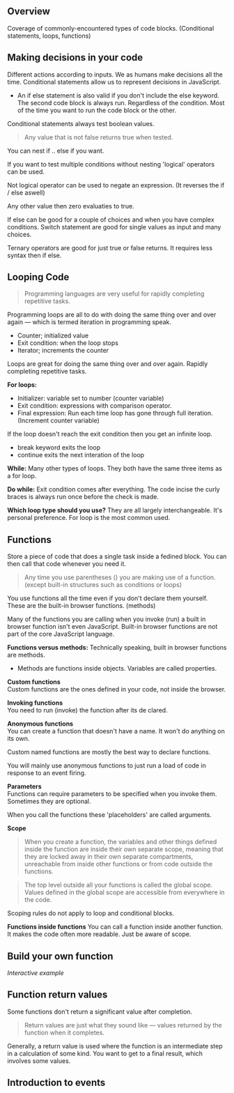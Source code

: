 ## Overview

Coverage of commonly-encountered types of code blocks. (Conditional statements, loops, functions)

## Making decisions in your code
Different actions according to inputs. We as humans make decisions all the time. Conditional statements allow us to represent decisions in JavaScript.

* An if else statement is also valid if you don't include the else keyword. The second code block is always run. Regardless of the condition. Most of the time you want to run the code block or the other.

Conditional statements always test boolean values.

> Any value that is not false returns true when tested.

You can nest if .. else if you want. 

If you want to test multiple conditions without nesting 'logical' operators can be used.

Not logical operator can be used to negate an expression. (It reverses the if / else aswell)

Any other value then zero evaluaties to true.

If else can be good for a couple of choices and when you have complex conditions. Switch statement are good for single values as input and many choices.

Ternary operators are good for just true or false returns. It requires less syntax then if else.

## Looping Code

> Programming languages are very useful for rapidly completing repetitive tasks.

Programming loops are all to do with doing the same thing over and over again — which is termed iteration in programming speak.

* Counter; initialized value
* Exit condition: when the loop stops
* Iterator; increments the counter

Loops are great for doing the same thing over and over again. Rapidly completing repetitive tasks.

**For loops:**
* Initializer: variable set to number (counter variable)
* Exit condition: expressions with comparison operator.
* Final expression: Run each time loop has gone through full iteration. (Increment counter variable)

If the loop doesn't reach the exit condition then you get an infinite loop.

* break keyword exits the loop
* continue exits the next interation of the loop

**While:**
Many other types of loops. They both have the same three items as a for loop.

**Do while:**
Exit condition comes after everything. The code incise the curly braces is always run once before the check is made.

**Which loop type should you use?**
They are all largely interchangeable. It's personal preference. For loop is the most common used.

## Functions

Store a piece of code that does a single task inside a fedined block. You can then call that code whenever you need it.

> Any time you use parentheses () you are making use of a function. (except built-in structures such as conditions or loops)

You use functions all the time even if you don't declare them yourself. These are the built-in browser functions. (methods)

Many of the functions you are calling when you invoke (run) a built in browser function isn't even JavaScript. Built-in browser functions are not part of the core JavaScript language.

**Functions versus methods:**
Technically speaking, built in browser functions are methods. 
* Methods are functions inside objects. Variables are called properties.

**Custom functions**  
Custom functions are the ones defined in your code, not inside the browser.

**Invoking functions**  
You need to run (invoke) the function after its de clared.

**Anonymous functions**  
You can create a function that doesn't have a name. It won't do anything on its own. 

Custom named functions are mostly the best way to declare functions.

You will mainly use anonymous functions to just run a load of code in response to an event firing.

**Parameters**  
Functions can require parameters to be specified when you invoke them. Sometimes they are optional.

When you call the functions these 'placeholders' are called arguments.

**Scope**
> When you create a function, the variables and other things defined inside the function are inside their own separate scope, meaning that they are locked away in their own separate compartments, unreachable from inside other functions or from code outside the functions.

> The top level outside all your functions is called the global scope. Values defined in the global scope are accessible from everywhere in the code.

Scoping rules do not apply to loop and conditional blocks.

**Functions inside functions**
You can call a function inside another function. It makes the code often more readable. Just be aware of scope.

## Build your own function

*Interactive example*

## Function return values
Some functions don't return a significant value after completion.

> Return values are just what they sound like — values returned by the function when it completes.

Generally, a return value is used where the function is an intermediate step in a calculation of some kind. You want to get to a final result, which involves some values. 

## Introduction to events

